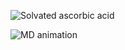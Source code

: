 
![Solvated ascorbic acid]( https://github.com/Viktor-Sok/Bioinformatics/blob/main/MD%20Simulation%20of%20small%20organic%20molecule%20(Ascorbic%20acid)/Pictures/asc_solvated..png?raw=true)

![MD animation](https://github.com/Viktor-Sok/Bioinformatics/blob/main/MD%20Simulation%20of%20small%20organic%20molecule%20(Ascorbic%20acid)/Pictures/asc_animation.gif?raw=true)
